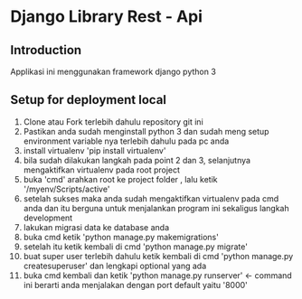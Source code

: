 # Django Library Rest - Api
## Introduction
Applikasi ini menggunakan framework django python 3

## Setup for deployment local
1. Clone atau Fork terlebih dahulu repository git ini
2. Pastikan anda sudah menginstall python 3 dan sudah meng setup environment variable nya terlebih dahulu pada pc anda
3. install virtualenv 'pip install virtualenv'
4. bila sudah dilakukan langkah pada point 2 dan 3, selanjutnya mengaktifkan virtualenv pada root project
5. buka 'cmd' arahkan root ke project folder , lalu ketik '/myenv/Scripts/active'
6. setelah sukses maka anda sudah mengaktifkan virtualenv pada cmd anda dan itu berguna untuk menjalankan program ini sekaligus langkah development
7. lakukan migrasi data ke database anda
8. buka cmd ketik 'python manage.py makemigrations'
9. setelah itu ketik kembali di cmd 'python manage.py migrate'
10. buat super user terlebih dahulu ketik kembali di cmd 'python manage.py createsuperuser' dan lengkapi optional yang ada
11. buka cmd kembali dan ketik 'python manage.py runserver' <- command ini berarti anda menjalakan dengan port default yaitu '8000'
